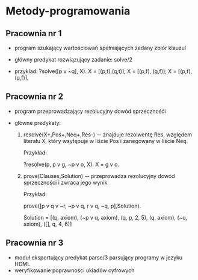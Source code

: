 # Metody-programowania

## Pracownia nr 1
* program szukający wartościowań spełniających zadany zbiór klauzul

* główny predykat rozwiązujący zadanie: solve/2

* przyklad: ?solve([p v ~q], X). X = [(p,t),(q,t)]; X = [(p,f), (q,f)]; X = [(p,f), (q,f)].

## Pracownia nr 2

* program przeprowadzający rezolucyjny dowód sprzecznośći

* główne predykaty:

     1. resolve(X+,Pos+,Neq+,Res-) -- znajduje rezolwentę Res, względem literału X, który wsytępuje w liście Pos i zanegowany w liście Neq. 

         Przykład: 

         ?resolve(p, p v g, ~p v o, X). X = g v o.

     2. prove(Clauses,Solution) -- przeprowadza rezolucyjny dowód sprzeczności i zwraca jego wynik

         Przykład: 

         prove([p v q v ~r, ~p v q, r v q, ~q, p],Solution).


         Solution = [(p, axiom),  (~p v q, axiom),  (q, p, 2, 5),  (q, axiom),  (~q, axiom),  ([], q, 4, 6)] 

## Pracownia nr 3
* moduł eksportujący predykat parse/3 parsujący programy w jezyku HDML
* weryfikowanie poprawności układów cyfrowych
